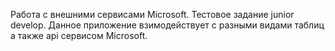 Работа с внешними сервисами Microsoft. Тестовое задание junior develop. Данное приложение взимодействует с разными видами таблиц а также api сервисом Microsoft.
